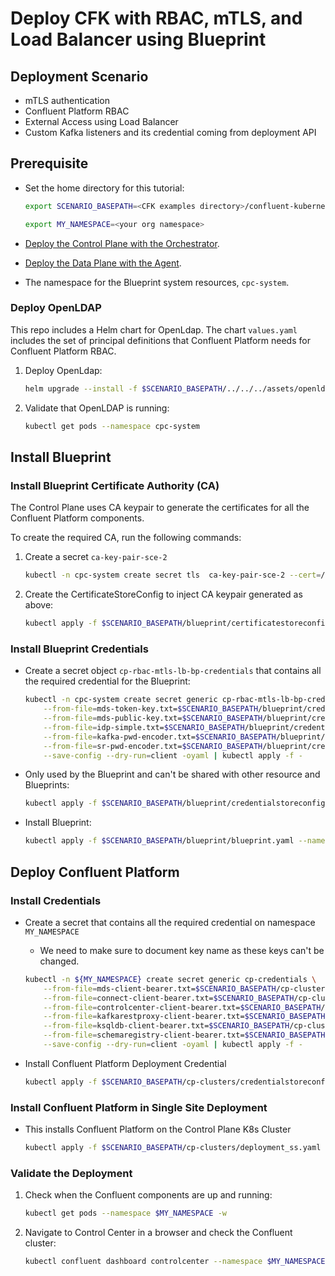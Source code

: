 # Deploy CFK with RBAC, mTLS, and Load Balancer using Blueprint

## Deployment Scenario
- mTLS authentication
- Confluent Platform RBAC 
- External Access using Load Balancer
- Custom Kafka listeners and its credential coming from deployment API

## Prerequisite
- Set the home directory for this tutorial:

  ```bash
  export SCENARIO_BASEPATH=<CFK examples directory>/confluent-kubernetes-examples/blueprints-early-access/scenario/cp-rbac-mtls-lb
  ```

  ```bash
  export MY_NAMESPACE=<your org namespace>
  ``` 

- [Deploy the Control Plane with the Orchestrator](../quickstart-deploy/local-deployment.rst#deploy-control-plane).

- [Deploy the Data Plane with the Agent](../quickstart-deploy/local-deployment.rst#deploy-local-data-plane).

- The namespace for the Blueprint system resources, `cpc-system`.

### Deploy OpenLDAP
This repo includes a Helm chart for OpenLdap. The chart `values.yaml` includes the set of principal definitions that Confluent Platform needs for Confluent Platform RBAC.

1. Deploy OpenLdap:

   ```bash
   helm upgrade --install -f $SCENARIO_BASEPATH/../../../assets/openldap/ldaps-rbac.yaml test-ldap    $SCENARIO_BASEPATH/../../../assets/openldap --namespace cpc-system
   ```

1. Validate that OpenLDAP is running:

   ```bash
   kubectl get pods --namespace cpc-system
   ```

## Install Blueprint

### Install Blueprint Certificate Authority (CA)

The Control Plane uses CA keypair to generate the certificates for all the Confluent Platform
components. 

To create the required CA, run the following commands:

1. Create a secret `ca-key-pair-sce-2`

   ```bash
   kubectl -n cpc-system create secret tls  ca-key-pair-sce-2 --cert=/tmp/cpc-ca.pem --key=/tmp/cpc-ca-key.pem
   ```

2. Create the CertificateStoreConfig to inject CA keypair generated as above:

   ```bash
   kubectl apply -f $SCENARIO_BASEPATH/blueprint/certificatestoreconfig.yaml --namespace cpc-system
   ```

### Install Blueprint Credentials

- Create a secret object `cp-rbac-mtls-lb-bp-credentials` that contains all the required credential for the Blueprint:

  ```bash
  kubectl -n cpc-system create secret generic cp-rbac-mtls-lb-bp-credentials \
      --from-file=mds-token-key.txt=$SCENARIO_BASEPATH/blueprint/credentials/mds-token-key.txt \
      --from-file=mds-public-key.txt=$SCENARIO_BASEPATH/blueprint/credentials/mds-public-key.txt \
      --from-file=idp-simple.txt=$SCENARIO_BASEPATH/blueprint/credentials/idp-simple.txt  \
      --from-file=kafka-pwd-encoder.txt=$SCENARIO_BASEPATH/blueprint/credentials/kafka-pwd-encoder.txt  \
      --from-file=sr-pwd-encoder.txt=$SCENARIO_BASEPATH/blueprint/credentials/sr-pwd-encoder.txt  \
      --save-config --dry-run=client -oyaml | kubectl apply -f -
  ```

- Only used by the Blueprint and can't be shared with other resource and Blueprints:

  ```bash
  kubectl apply -f $SCENARIO_BASEPATH/blueprint/credentialstoreconfig.yaml --namespace cpc-system
  ```

- Install Blueprint:

  ```bash
  kubectl apply -f $SCENARIO_BASEPATH/blueprint/blueprint.yaml --namespace cpc-system
  ```


## Deploy Confluent Platform 

### Install Credentials

- Create a secret that contains all the required credential on namespace `MY_NAMESPACE`
  - We need to make sure to document key name as these keys can't be changed.

  ```bash
  kubectl -n ${MY_NAMESPACE} create secret generic cp-credentials \
      --from-file=mds-client-bearer.txt=$SCENARIO_BASEPATH/cp-clusters/credentials/mds-client-bearer.txt \
      --from-file=connect-client-bearer.txt=$SCENARIO_BASEPATH/cp-clusters/credentials/connect-client-bearer.txt \
      --from-file=controlcenter-client-bearer.txt=$SCENARIO_BASEPATH/cp-clusters/credentials/controlcenter-client-bearer.txt \
      --from-file=kafkarestproxy-client-bearer.txt=$SCENARIO_BASEPATH/cp-clusters/credentials/kafkarestproxy-client-bearer.txt \
      --from-file=ksqldb-client-bearer.txt=$SCENARIO_BASEPATH/cp-clusters/credentials/ksqldb-client-bearer.txt \
      --from-file=schemaregistry-client-bearer.txt=$SCENARIO_BASEPATH/cp-clusters/credentials/schemaregistry-client-bearer.txt \
      --save-config --dry-run=client -oyaml | kubectl apply -f -
  ```

- Install Confluent Platform Deployment Credential

  ```bash
  kubectl apply -f $SCENARIO_BASEPATH/cp-clusters/credentialstoreconfig.yaml -n ${MY_NAMESPACE}
  ```

### Install Confluent Platform in Single Site Deployment
- This installs Confluent Platform on the Control Plane K8s Cluster

  ```bash
  kubectl apply -f $SCENARIO_BASEPATH/cp-clusters/deployment_ss.yaml -n ${MY_NAMESPACE}
  ```
### Validate the Deployment

1. Check when the Confluent components are up and running:
   
   ```bash 
   kubectl get pods --namespace $MY_NAMESPACE -w
   ```

2. Navigate to Control Center in a browser and check the Confluent cluster:

   ```bash       
   kubectl confluent dashboard controlcenter --namespace $MY_NAMESPACE
